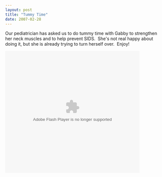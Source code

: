 ```yaml
---
layout: post
title: "Tummy Time"
date: 2007-02-28
---
```


<p>Our pediatrician has asked us to do tummy time with Gabby to strengthen her neck muscles and to help prevent SIDS.  She's not real happy about doing it, but she is already trying to turn herself over.  Enjoy!</p><embed width="430" height="389" type="application/x-shockwave-flash" wmode="transparent" src="http://s170.photobucket.com/player.swf?file=http://vid170.photobucket.com/albums/u252/mjpalad/0b3ff68b.flv"></embed>
